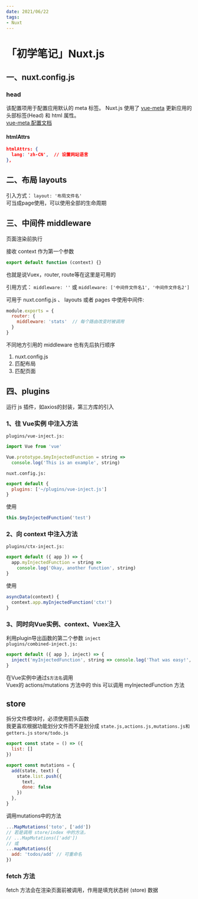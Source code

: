 ```yaml
---
date: 2021/06/22
tags:
- Nuxt
---
```

# 「初学笔记」Nuxt.js
## 一、nuxt.config.js
### head
该配置项用于配置应用默认的 meta 标签。
Nuxt.js 使用了 [vue-meta](https://github.com/nuxt/vue-meta) 更新应用的 头部标签(Head) 和 html 属性。  
[vue-meta 配置文档](https://vue-meta.nuxtjs.org/api/#metainfo-properties)

#### htmlAttrs
```json
htmlAttrs: {
  lang: 'zh-CN',  // 设置网站语言
},
```

## 二、布局 layouts
引入方式：
`layout: '布局文件名'`  
可当成page使用，可以使用全部的生命周期

## 三、中间件 middleware
页面渲染前执行  

接收 context 作为第一个参数  
```js
export default function (context) {}
```

也就是说Vuex，router, route等在这里是可用的

引用方式：
`middleware: ''`
或
`middleware: ['中间件文件名1', '中间件文件名2']`

可用于 nuxt.config.js 、 layouts 或者 pages 中使用中间件:
```js
module.exports = {
  router: {
    middleware: 'stats'  // 每个路由改变时被调用
  }
}
```

不同地方引用的 middleware 也有先后执行顺序
1. nuxt.config.js
2. 匹配布局
3. 匹配页面

## 四、plugins
运行 js 插件，如axios的封装，第三方库的引入

### 1、往 Vue实例 中注入方法  
`plugins/vue-inject.js:`
```js
import Vue from 'vue'

Vue.prototype.$myInjectedFunction = string =>
  console.log('This is an example', string)
```
`nuxt.config.js:`
```js
export default {
  plugins: ['~/plugins/vue-inject.js']
}
```
使用
```js
this.$myInjectedFunction('test')
```

### 2、向 context 中注入方法
`plugins/ctx-inject.js:`
```js
export default ({ app }) => {
  app.myInjectedFunction = string =>
    console.log('Okay, another function', string)
}
```
使用
```js
asyncData(context) {
  context.app.myInjectedFunction('ctx!')
}
```
### 3、同时向Vue实例、context、Vuex注入
利用plugin导出函数的第二个参数 `inject`  
`plugins/combined-inject.js:`
```js
export default ({ app }, inject) => {
  inject('myInjectedFunction', string => console.log('That was easy!', string))
}
```
在Vue实例中通过`$方法名`调用  
Vuex的 actions/mutations 方法中的 this 可以调用 myInjectedFunction 方法

## store
拆分文件模块时，必须使用箭头函数  
我更喜欢根据功能划分文件而不是划分成 `state.js,actions.js,mutations.js和getters.js`
`store/todo.js`
```js
export const state = () => ({
  list: []
})

export const mutations = {
  add(state, text) {
    state.list.push({
      text,
      done: false
    })
  },
}
```
调用mutations中的方法
```js
...MapMutations('toto', ['add'])
// 若是调用 store/index 中的方法，
// ...MapMutations(['add'])
// 或
...mapMutations({
  add: 'todos/add' // 可重命名
})
```

### fetch 方法
fetch 方法会在渲染页面前被调用，作用是填充状态树 (store) 数据
